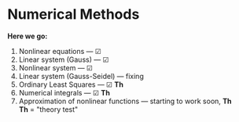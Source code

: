 # Numerical Methods

**Here we go:**

1. Nonlinear equations — &#9745;
2. Linear system (Gauss) — &#9745;
3. Nonlinear system — &#9745;
4. Linear system (Gauss-Seidel) — fixing
5. Ordinary Least Squares — &#9745; **Th**
6. Numerical integrals — &#9745; **Th** 
7. Approximation of nonlinear functions — starting to work soon, **Th** <br/>
**Th** = "theory test"
